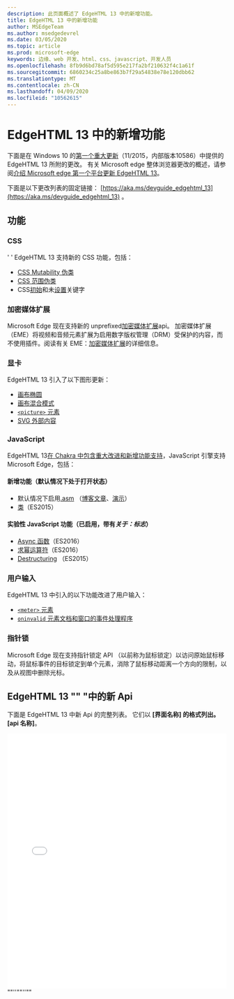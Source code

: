 ```yaml
---
description: 此页面概述了 EdgeHTML 13 中的新增功能。
title: EdgeHTML 13 中的新增功能
author: MSEdgeTeam
ms.author: msedgedevrel
ms.date: 03/05/2020
ms.topic: article
ms.prod: microsoft-edge
keywords: 边缘、web 开发、html、css、javascript、开发人员
ms.openlocfilehash: 8fb9d6bd78af5d595e217fa2bf210632f4c1a61f
ms.sourcegitcommit: 6860234c25a8be863b7f29a54838e78e120dbb62
ms.translationtype: MT
ms.contentlocale: zh-CN
ms.lasthandoff: 04/09/2020
ms.locfileid: "10562615"
---
```

# EdgeHTML 13 中的新增功能
下面是在 Windows 10 的[第一个重大更新](https://blogs.windows.com/windowsexperience/2015/11/12/first-major-update-for-windows-10-available-today/)（11/2015，内部版本10586）中提供的 EdgeHTML 13 所附的更改。 有关 Microsoft edge 整体浏览器更改的概述，请参阅[介绍 Microsoft edge 第一个平台更新 EdgeHTML 13](https://blogs.windows.com/msedgedev/2015/11/16/introducing-edgehtml-13-our-first-platform-update-for-microsoft-edge/)。

下面是以下更改列表的固定链接： [https://aka.ms/devguide_edgehtml_13](https://aka.ms/devguide_edgehtml_13) 。

## 功能

### CSS
' ' EdgeHTML 13 支持新的 CSS 功能，包括：
* [CSS Mutability 伪类](https://developer.microsoft.com/microsoft-edge/platform/status/cssmutabilitypseudoclasses/)
* [CSS 范围伪类](https://developer.microsoft.com/microsoft-edge/platform/status/cssrangepseudoclasses/)
* CSS[初始](https://developer.microsoft.com/microsoft-edge/platform/status/cssinitialvalue/)和未[设置](https://developer.microsoft.com/microsoft-edge/platform/status/cssunsetvalue/)关键字

### 加密媒体扩展
Microsoft Edge 现在支持新的 unprefixed[加密媒体扩展](https://w3.org/TR/encrypted-media/)api。 加密媒体扩展（EME）将视频和音频元素扩展为启用数字版权管理（DRM）受保护的内容，而不使用插件。阅读有关 EME：[加密媒体扩展](https://docs.microsoft.com/microsoft-edge/dev-guide/multimedia/encrypted-media-extensions)的详细信息。

### 显卡

EdgeHTML 13 引入了以下图形更新：
* [画布椭圆](https://developer.microsoft.com/microsoft-edge/platform/status/canvas2dellipse/)
* [画布混合模式](https://developer.microsoft.com/microsoft-edge/platform/status/compositingandblendingincanvas2d/)
* [`<picture>` 元素](https://developer.microsoft.com/microsoft-edge/platform/status/pictureelement/)
* [SVG 外部内容](https://developer.microsoft.com/microsoft-edge/platform/status/svgexternalcontent/)

### JavaScript
EdgeHTML 13[在 Chakra 中包含重大改进和新增功能支持](https://blogs.windows.com/msedgedev/2015/09/30/asynchronous-code-gets-easier-with-es2016-async-function-support-in-chakra-and-microsoft-edge/)，JavaScript 引擎支持 Microsoft Edge，包括：

#### 新增功能（默认情况下处于打开状态）

* 默认情况下启用[.asm](https://developer.microsoft.com/microsoft-edge/platform/status/asmjs/?q=asm.js) （[博客文章](https://blogs.windows.com/msedgedev/2015/11/10/supercharging-javascript-performance-with-asm-js/)、[演示](https://dev.windows.com/microsoft-edge/testdrive/demos/chess/)）
* [类](https://developer.microsoft.com/microsoft-edge/platform/status/asmjs/?q=classes)（ES2015）

#### 实验性 JavaScript 功能（已启用，带有*关于：标志*）

* [Async 函数](https://developer.microsoft.com/microsoft-edge/platform/status/asyncfunctions/?q=async%20functions)（ES2016）
* [求幂运算符](https://developer.microsoft.com/microsoft-edge/platform/status/exponentiationoperatores2016/?q=exponentiation%20operator)（ES2016）
* [Destructuring](https://developer.microsoft.com/microsoft-edge/platform/status/destructuringES2015/?q=destructuring) （ES2015）

### 用户输入
EdgeHTML 13 中引入的以下功能改进了用户输入：
* [`<meter>` 元素](https://developer.microsoft.com/microsoft-edge/platform/status/meterelement/)
* [`oninvalid` 元素文档和窗口的事件处理程序](https://developer.microsoft.com/microsoft-edge/platform/status/oninvalideventhandler/)

### 指针锁
Microsoft Edge 现在支持指针锁定 API （以前称为鼠标锁定）以访问原始鼠标移动，将鼠标事件的目标锁定到单个元素，消除了鼠标移动距离一个方向的限制，以及从视图中删除光标。 


## EdgeHTML 13 "" "中的新 Api

下面是 EdgeHTML 13 中新 Api 的完整列表。 它们以 **[界面名称] 的格式列出。 [api 名称]**。
<iframe height='584' scrolling='no' title='EdgeHTML 13 中的新 Api' src='//codepen.io/MicrosoftEdgeDocumentation/embed/vmzxEY/?height=584&theme-id=23761&default-tab=result&embed-version=2' frameborder='no' allowtransparency='true' allowfullscreen='true' style='width: 100%;'>在 <a href='https://codepen.io/MicrosoftEdgeDocumentation/pen/vmzxEY/'> </a> CodePen 上的 Microsoft Edge 文档（@MicrosoftEdgeDocumentation）中查看 EdgeHTML 13 中的笔新 api <a href='http://codepen.io/MicrosoftEdgeDocumentation'> </a> <a href='http://codepen.io'> </a> 。</iframe>""''""''""
